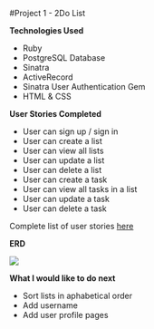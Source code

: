 #Project 1 - 2Do List

**Technologies Used**

- Ruby
- PostgreSQL Database
- Sinatra
- ActiveRecord
- Sinatra User Authentication Gem
- HTML & CSS

**User Stories Completed** 

- User can sign up / sign in 
- User can create a list
- User can view all lists
- User can update a list
- User can delete a list
- User can create a task
- User can view all tasks in a list
- User can update a task
- User can delete a task

Complete list of user stories [here](https://www.pivotaltracker.com/n/projects/1230464)

**ERD**

![](https://cloud.githubusercontent.com/assets/6254227/5504941/15bb5e5a-8759-11e4-9ee5-88657ec3063d.png)

**What I would like to do next**
- Sort lists in aphabetical order
- Add username
- Add user profile pages
